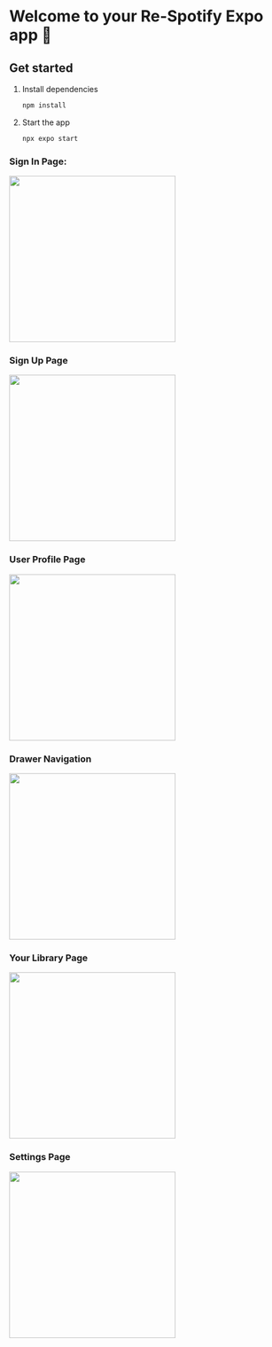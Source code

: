 # Welcome to your Re-Spotify Expo app 👋

## Get started

1. Install dependencies

   ```bash
   npm install
   ```

2. Start the app

   ```bash
   npx expo start
   ```


### Sign In Page:
<img src="https://github.com/Tediisu/Re-Spotify/blob/main/reSpotify/SignIn_Page.png" width="300">

### Sign Up Page
<img src="https://github.com/Tediisu/Re-Spotify/blob/main/reSpotify/SignUp_Page.png" width="300">

### User Profile Page
<img src="https://github.com/Tediisu/Re-Spotify/blob/main/reSpotify/UserProfile_Page.png" width="300">

### Drawer Navigation
<img src="https://github.com/Tediisu/Re-Spotify/blob/main/reSpotify/Drawer.png" width="300">

### Your Library Page
<img src="https://github.com/Tediisu/Re-Spotify/blob/main/reSpotify/YourLibrary_Page.png" width="300">

### Settings Page
<img src="https://github.com/Tediisu/Re-Spotify/blob/main/reSpotify/Settings_Page.png" width="300">
